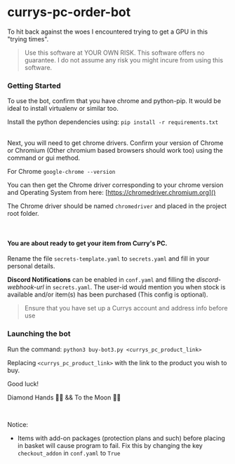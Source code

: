 # currys-pc-order-bot
To hit back against the woes I encountered trying to get a GPU in this "trying times".
<br>
> Use this software at YOUR OWN RISK. This software offers no guarantee. I do not assume any risk you might incure from using this software.

### Getting Started

To use the bot, confirm that you have chrome and python-pip. It would be ideal to install virtualenv or similar too.

Install the python dependencies using:
```pip install -r requirements.txt```

<br/>
Next, you will need to get chrome drivers. Confirm your version of Chrome or Chromium (Other chromium based browsers should work too) using the command or gui method.

For Chrome
```google-chrome --version```

You can then get the Chrome driver corresponding to your chrome version and Operating System from here: [https://chromedriver.chromium.org]()

The Chrome driver should be named ```chromedriver``` and placed in the project root folder.

<br/>

#### You are about ready to get your item from Curry's PC.

Rename the file ```secrets-template.yaml``` to ```secrets.yaml``` and fill in your personal details.

**Discord Notifications** can be enabled in ```conf.yaml``` and filling the *discord-webhook-url* in ```secrets.yaml```. The user-id would mention you when stock is available and/or item(s) has been purchased (This config is optional).

> Ensure that you have set up a Currys account and address info before use

### Launching the bot
Run the command:
```python3 buy-bot3.py <currys_pc_product_link>```

Replacing ```<currys_pc_product_link>``` with the link to the product you wish to buy.

Good luck!

Diamond Hands 💎💎 && To the Moon 🚀🚀

<br/>

Notice:
- Items with add-on packages (protection plans and such) before placing in basket will cause program to fail. Fix this by changing the key ```checkout_addon``` in ```conf.yaml``` to ```True```


